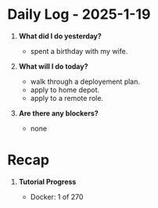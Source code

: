 # Daily Log - 2025-1-19

1. **What did I do yesterday?**

   - spent a birthday with my wife. 

2. **What will I do today?**

   - walk through a deployement plan. 
   - apply to home depot.
   - apply to a remote role.
   
3. **Are there any blockers?**

   - none

# Recap
1. **Tutorial Progress**

   - Docker: 1 of 270